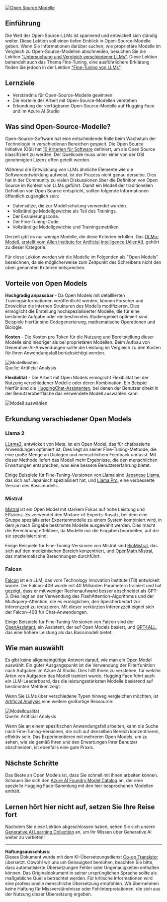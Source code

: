 <!--
CO_OP_TRANSLATOR_METADATA:
{
  "original_hash": "a2a83aac52158c23161046cbd13faa2b",
  "translation_date": "2025-10-17T23:01:01+00:00",
  "source_file": "16-open-source-models/README.md",
  "language_code": "de"
}
-->
[![Open Source Modelle](../../../translated_images/16-lesson-banner.6b56555e8404fda1716382db4832cecbe616ccd764de381f0af6cfd694d05f74.de.png)](https://youtu.be/CuICgfuHFSg?si=x8SpFRUsIxM9dohN)

## Einführung

Die Welt der Open-Source-LLMs ist spannend und entwickelt sich ständig weiter. Diese Lektion soll einen tiefen Einblick in Open-Source-Modelle geben. Wenn Sie Informationen darüber suchen, wie proprietäre Modelle im Vergleich zu Open-Source-Modellen abschneiden, besuchen Sie die Lektion ["Untersuchung und Vergleich verschiedener LLMs"](../02-exploring-and-comparing-different-llms/README.md?WT.mc_id=academic-105485-koreyst). Diese Lektion behandelt auch das Thema Fine-Tuning, eine ausführlichere Erklärung finden Sie jedoch in der Lektion ["Fine-Tuning von LLMs"](../18-fine-tuning/README.md?WT.mc_id=academic-105485-koreyst).

## Lernziele

- Verständnis für Open-Source-Modelle gewinnen
- Die Vorteile der Arbeit mit Open-Source-Modellen verstehen
- Erkundung der verfügbaren Open-Source-Modelle auf Hugging Face und im Azure AI Studio

## Was sind Open-Source-Modelle?

Open-Source-Software hat eine entscheidende Rolle beim Wachstum der Technologie in verschiedenen Bereichen gespielt. Die Open Source Initiative (OSI) hat [10 Kriterien für Software](https://web.archive.org/web/20241126001143/https://opensource.org/osd?WT.mc_id=academic-105485-koreyst) definiert, um als Open Source klassifiziert zu werden. Der Quellcode muss unter einer von der OSI genehmigten Lizenz offen geteilt werden.

Während die Entwicklung von LLMs ähnliche Elemente wie die Softwareentwicklung aufweist, ist der Prozess nicht genau derselbe. Dies hat in der Community zu vielen Diskussionen über die Definition von Open Source im Kontext von LLMs geführt. Damit ein Modell der traditionellen Definition von Open Source entspricht, sollten folgende Informationen öffentlich zugänglich sein:

- Datensätze, die zur Modellschulung verwendet wurden.
- Vollständige Modellgewichte als Teil des Trainings.
- Der Evaluierungscode.
- Der Fine-Tuning-Code.
- Vollständige Modellgewichte und Trainingsmetriken.

Derzeit gibt es nur wenige Modelle, die diese Kriterien erfüllen. Das [OLMo-Modell, erstellt vom Allen Institute for Artificial Intelligence (AllenAI)](https://huggingface.co/allenai/OLMo-7B?WT.mc_id=academic-105485-koreyst), gehört zu dieser Kategorie.

Für diese Lektion werden wir die Modelle im Folgenden als "Open Models" bezeichnen, da sie möglicherweise zum Zeitpunkt des Schreibens nicht den oben genannten Kriterien entsprechen.

## Vorteile von Open Models

**Hochgradig anpassbar** - Da Open Models mit detaillierten Trainingsinformationen veröffentlicht werden, können Forscher und Entwickler die internen Strukturen des Modells modifizieren. Dies ermöglicht die Erstellung hochspezialisierter Modelle, die für eine bestimmte Aufgabe oder ein bestimmtes Studiengebiet optimiert sind. Beispiele hierfür sind Codegenerierung, mathematische Operationen und Biologie.

**Kosten** - Die Kosten pro Token für die Nutzung und Bereitstellung dieser Modelle sind niedriger als bei proprietären Modellen. Beim Aufbau von Generative-AI-Anwendungen sollte die Leistung im Vergleich zu den Kosten für Ihren Anwendungsfall berücksichtigt werden.

![Modellkosten](../../../translated_images/model-price.3f5a3e4d32ae00b465325159e1f4ebe7b5861e95117518c6bfc37fe842950687.de.png)  
Quelle: Artificial Analysis

**Flexibilität** - Die Arbeit mit Open Models ermöglicht Flexibilität bei der Nutzung verschiedener Modelle oder deren Kombination. Ein Beispiel hierfür sind die [HuggingChat-Assistenten](https://huggingface.co/chat?WT.mc_id=academic-105485-koreyst), bei denen der Benutzer direkt in der Benutzeroberfläche das verwendete Modell auswählen kann:

![Modell auswählen](../../../translated_images/choose-model.f095d15bbac922141591fd4fac586dc8d25e69b42abf305d441b84c238e293f2.de.png)

## Erkundung verschiedener Open Models

### Llama 2

[LLama2](https://huggingface.co/meta-llama?WT.mc_id=academic-105485-koreyst), entwickelt von Meta, ist ein Open Model, das für chatbasierte Anwendungen optimiert ist. Dies liegt an seiner Fine-Tuning-Methode, die eine große Menge an Dialogen und menschlichem Feedback umfasst. Mit dieser Methode liefert das Modell mehr Ergebnisse, die den menschlichen Erwartungen entsprechen, was eine bessere Benutzererfahrung bietet.

Einige Beispiele für Fine-Tuning-Versionen von Llama sind [Japanese Llama](https://huggingface.co/elyza/ELYZA-japanese-Llama-2-7b?WT.mc_id=academic-105485-koreyst), das sich auf Japanisch spezialisiert hat, und [Llama Pro](https://huggingface.co/TencentARC/LLaMA-Pro-8B?WT.mc_id=academic-105485-koreyst), eine verbesserte Version des Basismodells.

### Mistral

[Mistral](https://huggingface.co/mistralai?WT.mc_id=academic-105485-koreyst) ist ein Open Model mit starkem Fokus auf hohe Leistung und Effizienz. Es verwendet den Mixture-of-Experts-Ansatz, bei dem eine Gruppe spezialisierter Expertenmodelle zu einem System kombiniert wird, in dem je nach Eingabe bestimmte Modelle ausgewählt werden. Dies macht die Berechnung effektiver, da Modelle nur die Eingaben bearbeiten, auf die sie spezialisiert sind.

Einige Beispiele für Fine-Tuning-Versionen von Mistral sind [BioMistral](https://huggingface.co/BioMistral/BioMistral-7B?text=Mon+nom+est+Thomas+et+mon+principal?WT.mc_id=academic-105485-koreyst), das sich auf den medizinischen Bereich konzentriert, und [OpenMath Mistral](https://huggingface.co/nvidia/OpenMath-Mistral-7B-v0.1-hf?WT.mc_id=academic-105485-koreyst), das mathematische Berechnungen durchführt.

### Falcon

[Falcon](https://huggingface.co/tiiuae?WT.mc_id=academic-105485-koreyst) ist ein LLM, das vom Technology Innovation Institute (**TII**) entwickelt wurde. Der Falcon-40B wurde mit 40 Milliarden Parametern trainiert und hat gezeigt, dass er mit weniger Rechenaufwand besser abschneidet als GPT-3. Dies liegt an der Verwendung des FlashAttention-Algorithmus und der Multiquery-Attention, die es ermöglichen, den Speicherbedarf zur Inferenzzeit zu reduzieren. Mit dieser verkürzten Inferenzzeit eignet sich der Falcon-40B für Chat-Anwendungen.

Einige Beispiele für Fine-Tuning-Versionen von Falcon sind der [OpenAssistant](https://huggingface.co/OpenAssistant/falcon-40b-sft-top1-560?WT.mc_id=academic-105485-koreyst), ein Assistent, der auf Open Models basiert, und [GPT4ALL](https://huggingface.co/nomic-ai/gpt4all-falcon?WT.mc_id=academic-105485-koreyst), das eine höhere Leistung als das Basismodell bietet.

## Wie man auswählt

Es gibt keine allgemeingültige Antwort darauf, wie man ein Open Model auswählt. Ein guter Ausgangspunkt ist die Verwendung der Filterfunktion nach Aufgaben im Azure AI Studio. Dies hilft Ihnen zu verstehen, für welche Arten von Aufgaben das Modell trainiert wurde. Hugging Face führt auch ein LLM-Leaderboard, das die leistungsstärksten Modelle basierend auf bestimmten Metriken zeigt.

Wenn Sie LLMs über verschiedene Typen hinweg vergleichen möchten, ist [Artificial Analysis](https://artificialanalysis.ai/?WT.mc_id=academic-105485-koreyst) eine weitere großartige Ressource:

![Modellqualität](../../../translated_images/model-quality.aaae1c22e00f7ee1cd9dc186c611ac6ca6627eabd19e5364dce9e216d25ae8a5.de.png)  
Quelle: Artificial Analysis

Wenn Sie an einem spezifischen Anwendungsfall arbeiten, kann die Suche nach Fine-Tuning-Versionen, die sich auf denselben Bereich konzentrieren, effektiv sein. Das Experimentieren mit mehreren Open Models, um zu sehen, wie sie gemäß Ihren und den Erwartungen Ihrer Benutzer abschneiden, ist ebenfalls eine gute Praxis.

## Nächste Schritte

Das Beste an Open Models ist, dass Sie schnell mit ihnen arbeiten können. Schauen Sie sich den [Azure AI Foundry Model Catalog](https://ai.azure.com?WT.mc_id=academic-105485-koreyst) an, der eine spezielle Hugging Face-Sammlung mit den hier besprochenen Modellen enthält.

## Lernen hört hier nicht auf, setzen Sie Ihre Reise fort

Nachdem Sie diese Lektion abgeschlossen haben, sehen Sie sich unsere [Generative AI Learning Collection](https://aka.ms/genai-collection?WT.mc_id=academic-105485-koreyst) an, um Ihr Wissen über Generative AI weiter zu vertiefen!

---

**Haftungsausschluss**:  
Dieses Dokument wurde mit dem KI-Übersetzungsdienst [Co-op Translator](https://github.com/Azure/co-op-translator) übersetzt. Obwohl wir uns um Genauigkeit bemühen, beachten Sie bitte, dass automatisierte Übersetzungen Fehler oder Ungenauigkeiten enthalten können. Das Originaldokument in seiner ursprünglichen Sprache sollte als maßgebliche Quelle betrachtet werden. Für kritische Informationen wird eine professionelle menschliche Übersetzung empfohlen. Wir übernehmen keine Haftung für Missverständnisse oder Fehlinterpretationen, die sich aus der Nutzung dieser Übersetzung ergeben.